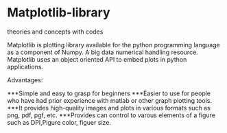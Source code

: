 # Matplotlib-library
theories and concepts with codes

Matplotlib is plotting library available for the python programming language as a component of Numpy. A big data numerical handling resource.
Matplotlib uses an object oriented API to embed plots in python applications.

Advantages:

***Simple and easy to grasp for beginners
***Easier to use for people who have had prior experience with matlab or other graph plotting tools.
***It provides high-quality images and plots in various formats such as png, pdf, pgf, etc.
***Provides can control to varous elements of a figure such as DPI,Pigure color, figuer size.

